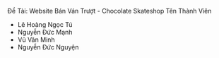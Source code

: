 Đề Tài: Website Bán Ván Trượt - Chocolate Skateshop
Tên Thành Viên
- Lê Hoàng Ngọc Tú
- Nguyễn Đức Mạnh
- Vũ Văn Minh
- Nguyễn Đức Nguyện
